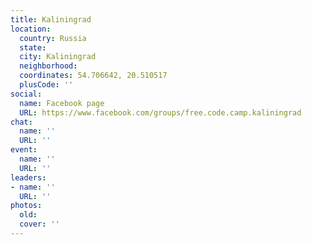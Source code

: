 ```yaml
---
title: Kaliningrad
location:
  country: Russia
  state: 
  city: Kaliningrad
  neighborhood: 
  coordinates: 54.706642, 20.510517
  plusCode: ''
social:
  name: Facebook page
  URL: https://www.facebook.com/groups/free.code.camp.kaliningrad
chat:
  name: ''
  URL: ''
event:
  name: ''
  URL: ''
leaders:
- name: ''
  URL: ''
photos:
  old: 
  cover: ''
---
```

